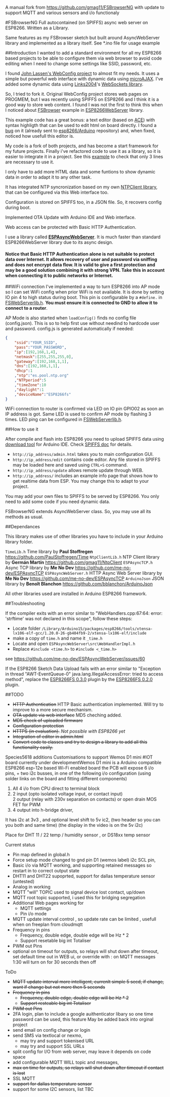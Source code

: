 A manual fork from https://github.com/gmag11/FSBrowserNG
with update to support MQTT and various sensors and i/o functionaly 

#FSBrowserNG
Full autocontained (on SPIFFS) async web server on ESP8266. Written as a Library.

Same features as my FSBrowser sketch but built around AsyncWebServer library and implemented as a library itself. See *.ino file for usage example

##Introduction
I wanted to add a standard environment for all my ESP8266 based projects to be able to configure them via web browser to avoid code editing when I need to change some settings like SSID, password, etc.

I found [John Lassen's WebConfig project](http://www.john-lassen.de/index.php/projects/esp-8266-arduino-ide-webconfig) to almost fit my needs. It uses a simple but powerful web interface with dynamic data using [microAJAX](https://code.google.com/archive/p/microajax/). I've added some dynamic data using [Links2004](https://github.com/Links2004)'s [WebSockets library](https://github.com/Links2004/arduinoWebSockets).

So, I tried to fork it. Original WebConfig project stores web pages on PROGMEM, but I was recently using SPIFFS on ESP8266 and I think it is a good way to store web content. I found I was not the first to think this when I noticed about [FSBrowser](https://github.com/esp8266/Arduino/tree/master/libraries/ESP8266WebServer/examples/FSBrowser) example in [ESP8266WebServer](https://github.com/esp8266/Arduino/tree/master/libraries/ESP8266WebServer) library.

This example code has a great bonus: a text editor (based on [ACE](https://ace.c9.io/)) with syntax highligth that can be used to edit html on board directly. I found a [bug](https://github.com/esp8266/Arduino/pull/1771) on it (already sent to [esp8266/Arduino](https://github.com/esp8266/Arduino/) repository) and, when fixed, noticed how usefull this editor is.

My code is a fork of both projects, and has become a start framework for my future projects. Finally i've refactored code to use it as a library, so it is easier to integrate it in a project. See this [example](https://github.com/gmag11/FSBrowserNG/blob/master/FSBrowserNG.ino) to check that only 3 lines are necessary to use it.

I only have to add more HTML data and some funtions to show dynamic data in order to adapt it to any other task.

It has integrated NTP syncronization based on my own [NTPClient library](https://github.com/gmag11/NtpClient), that can be configured via this Web interface too.

Configuration is stored on SPIFFS too, in a JSON file. So, it recovers config during boot.

Implemented OTA Update with Arduino IDE and Web interface.

Web access can be protected with Basic HTTP Authentication.

I use a library called [**ESPAsyncWebServer**](https://github.com/me-no-dev/ESPAsyncWebServer). It is much faster than standard ESP8266WebServer library due to its async design.

#### Notice that Basic HTTP Authentication alone is not suitable to protect data over Internet. It allows recovery of user and password via sniffing and does not encrypt data flow. It is valid to give a first protection and may be a good solution combining it with strong VPN. Take this in account when connecting it to public networks or Internet.

##WiFi connection
I've implemented a way to turn ESP8266 into AP mode so I can set WiFi config when prior WiFi is not available. It is done by setting IO pin 4 to high status during boot. This pin is configurable by a `#define.` in [FSWebServerlib.h](https://github.com/gmag11/FSBrowserNG/blob/master/FSWebServerLib.h#L35). **You must ensure it is connected to GND to allow it to connect to a router**.

AP Mode is also started when `loadConfig()` finds no config file (config.json). This is so to help first use without needind to hardcode user and password. config.js is generated automatically if needed:

``` json
{
	"ssid":"YOUR_SSID",
	"pass":"YOUR_PASSWORD",
	"ip":[192,168,1,4],
	"netmask":[255,255,255,0],
	"gateway":[192,168,1,1],
	"dns":[192,168,1,1],
	"dhcp":1
	,"ntp":"es.pool.ntp.org"
	,"NTPperiod":5
	,"timeZone":10
	,"daylight":1
	,"deviceName":"ESP8266fs"
}
```

WiFi connection to router is confirmed via LED on IO pin GPIO02 as soon an IP address is got. Same LED is used to confirm AP mode by flashing 3 times. LED ping can be configured in [FSWebServerlib.h](https://github.com/gmag11/FSBrowserNG/blob/master/FSWebServerLib.h#L34).

##How to use it


After compile and flash into ESP8266 you need to upload SPIFFS data using [download tool](https://github.com/esp8266/arduino-esp8266fs-plugin) for Arduino IDE. Check [SPIFFS doc](https://github.com/esp8266/Arduino/blob/master/doc/filesystem.md) for details.

* `http://ip_address/admin.html` takes you to main configuration GUI.
* `http://ip_address/edit` contains code editor. Any file stored in SPIFFS may be loaded here and saved using `CTRL+S` command.
* `http://ip_address/update` allows remote update through WEB.
* `http://ip_address/` includes an example info page that shows how to get realtime data from ESP. You may change this to adapt to your project.

You may add your own files to SPIFFS to be served by ESP8266. You only need to add some code if you need dynamic data.

FSBrowserNG extends AsyncWebServer class. So, you may use all its methods as usual.

##Dependances

This library makes use of other libraries you have to include in your Arduino library folder.

`TimeLib.h` Time library by **Paul Stoffregen** https://github.com/PaulStoffregen/Time
`NtpClientLib.h` NTP Client library by **Germ&aacute;n Mart&iacute;n** https://github.com/gmag11/NtpClient
`ESPAsyncTCP.h` Async TCP library by **Me No Dev** https://github.com/me-no-dev/ESPAsyncTCP
`ESPAsyncWebServer.h` HTTP Async Web Server library by **Me No Dev** https://github.com/me-no-dev/ESPAsyncTCP
`ArduinoJson` JSON library by **Benoît Blanchon** https://github.com/bblanchon/ArduinoJson

All other libraries used are installed in Arduino ESP8266 framework.

##Troubleshooting

If the compiler exits with an error similar to "WebHandlers.cpp:67:64: error: 'strftime' was not declared in this scope", follow these steps:

* Locate  folder `/Library/Arduino15/packages/esp8266/tools/xtensa-lx106-elf-gcc/1.20.0-26-gb404fb9-2/xtensa-lx106-elf/include` 
* make a copy of `time.h` and name it  `_time.h`
* Locate and open `ESPAsyncWebServer\src\WebHandlerImpl.h`
* Replace `#include <time.h>` to `#include <_time.h>`

see https://github.com/me-no-dev/ESPAsyncWebServer/issues/60

If the ESP8266 Sketch Data Upload fails with an error similar to "Exception in thread "AWT-EventQueue-0" java.lang.IllegalAccessError: tried to access method", replace the [ESP8266FS 0.3.0](https://github.com/esp8266/arduino-esp8266fs-plugin/releases/download/0.3.0/ESP8266FS-0.3.0.zip) plugin by the [ESP8266FS 0.2.0](https://github.com/esp8266/arduino-esp8266fs-plugin/releases/download/0.2.0/ESP8266FS-0.2.0.zip) plugin.


##TODO
- ~~HTTP Authentication~~ HTTP Basic authentication implemented. Will try to improve to a more secure mechanism.
- ~~OTA update via web interface~~ MD5 cheching added.
- ~~MD5 check of uploaded firmware~~
- ~~Configuration protection~~
- ~~HTTPS (in evaluation).~~ *Not possible with ESP8266 yet*
- ~~Integration of editor in admin.html~~
- ~~Convert code to classes and try to design a library to add all this functionality easily.~~

Species5618 additions
Customisations to support Wemos D1 mini #IOT board currently under developmentWemos D1 mini is a Arduino compatible ESP8266 esp-12e based Wi-Fi enabled board
the PCB will expose 6 i/o pins, + two  i2c busses, in one of the following i/o configuration (using solder links on the board and fitting different components)

1. All 4 i/o from CPU direct to terminal block 
2. 2 input (opto isolated voltage input, or contact input)    
   2 output (relay with 230v separation on contacts) or open drain MOS FET for PWM
3. 4 output into h-bridge driver,

It has i2c at 3v3 , and optional level shift to 5v ic2, (two header so you can you both and same time) (the display in the video is on the 5v i2c) 

Place for DHT 11 / 22 temp / humidity sensor , or DS18xx temp sensor

Current status
* Pin map defined in global.h
* Force setup mode changed to gnd pin D1 (wemos label) i2c SCL pin, 
* Basic i/o via MQTT working, and supporting retained messages so restart in to correct output state
* DHT11 and DHT22 supoprted, support for dallas temperature sensor (untested)
* Analog in working
* MQTT "will" TOPIC used to signal device lost contact, up/down
* MQTT root topic supported, i used this for bridging segregation
* Additional Web pages working for 
  * MQTT settings
  * Pin i/o mode
* MQTT update interval control , so update rate can be limited , usefull when on freeplan from cloudmqtt
* Frequency in pins
  * Frequency, double edge, double edge will be Hz * 2
  * Support resetable big int Totaliser 
* PWM out Pins
* optional on timeout for outputs, so relays will shut down after timeout, set default time out in WEB ui, or override with : on MQTT messages 1:30 will turn on for 30 seconds then off

 
 
ToDo
* ~~MQTT update interval more intelligent, currenlt simple 5 secd, if change, want if change but not more then 5 seconds~~
* ~~Frequency in pins~~
  * ~~Frequency, double edge, double edge will be Hz * 2~~
  * ~~Support resteable big int Totaliser~~
* ~~PWM out Pins~~
* 2FA login, plan to include a google auithenticator libary so one time password can be used, this feature May be added back into orginal project
* send email on config change or login
* send SMS via textlocal or nexmo, 
  * may try and support tokenised URL 
  * may try and support SSL URLs
* split config for I/O from web server, may leave it depends on code space
* add configurable MQTT WILL topic and messages, 
* ~~max on time for outputs, so relays will shut down after timeout if contact is lost~~
* SSL MQTT
* ~~support for dallas temperature sensor~~
* support for some I2C sensors, list TBC



